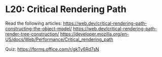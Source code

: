 # L20: Critical Rendering Path

Read the following articles:
https://web.dev/critical-rendering-path-constructing-the-object-model/
https://web.dev/critical-rendering-path-render-tree-construction/
https://developer.mozilla.org/en-US/docs/Web/Performance/Critical_rendering_path

Quiz: https://forms.office.com/r/gkTy6Rd7sN
